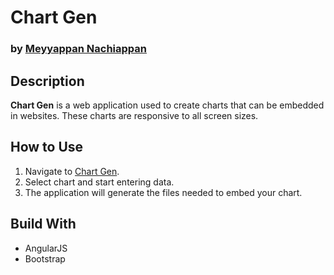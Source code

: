 # Chart Gen
### by [Meyyappan Nachiappan](http://mnachiappan.com)

## Description
**Chart Gen** is a web application used to create charts that can be embedded in websites. These charts are responsive to all screen sizes.

## How to Use
1. Navigate to [Chart Gen](http://chartgen.org).
2. Select chart and start entering data.
3. The application will generate the files needed to embed your chart.

## Build With
* AngularJS
* Bootstrap
